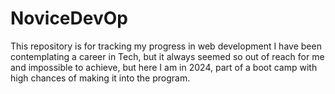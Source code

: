 # NoviceDevOp
This repository is for tracking my progress in web development
I have been contemplating a career in Tech, but it always seemed so out of reach for me and impossible to achieve, but here I am in 2024, part of a boot camp with high chances of making it into the program.
